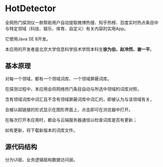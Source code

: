 # HotDetector
全网热门探测仪一款帮助用户自动提取微博热搜、知乎热榜、百度实时热点条目中与特定领域（科技、娱乐、体育、自定义）有关内容的实用App。

它使用Java SE 8开发。

本应用的开发者是北京大学信息科学技术学院本科生**徐为伯、赵泠然、谢一平**。

基本原理
--

对每一个领域，都有一个领域词库、一个领域屏蔽词库。

在探测过程中，本应用会将网络热门条目自动与所选中领域的词库对照，

含有领域词库中词汇且不含有领域屏蔽词库中词汇的，即被认为与该领域有关，

会被以超链接的形式显示在图形界面上，点击即可在浏览器中打开。

在每次打开本应用时，都会与云端服务器通信以检查词库是否有更新；

如有更新，将下载新版本的词库文件。

源代码结构
--

分为UI层、业务逻辑层和数据访问层。
